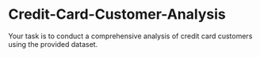 # Credit-Card-Customer-Analysis
Your task is to conduct a comprehensive analysis of credit card customers using the provided dataset.
